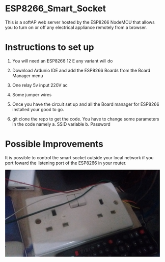 # ESP8266_Smart_Socket

This is a softAP web server hosted by the ESP8266 NodeMCU that allows you to turn on or off any electrical appliance remotely from a browser.

# Instructions to set up

1. You will need an ESP8266 12 E any variant will do

2. Download Ardunio IDE and add the ESP8266 Boards from the Board Manager menu

3. One relay 5v input 220V ac

4. Some jumper wires

5. Once you have the circuit set up and all the Board manager for ESP8266 installed your good to go.

6. git clone the repo to get the code. You have to change some parameters in the code namely
		a. SSID variable
		b. Password

# Possible Improvements

It is possible to control the smart socket outside your local network if you port foward the listening port of the ESP8266 in your router.

![alt text](20180710_073033[1].jpg "image of the smart socket")

   

